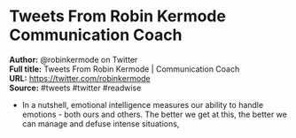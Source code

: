 # Tweets From Robin Kermode   Communication Coach

**Author:** @robinkermode on Twitter  
**Full title:** Tweets From Robin Kermode | Communication Coach  
**URL:** https://twitter.com/robinkermode  
**Source:** #tweets #twitter #readwise

- In a nutshell, emotional intelligence measures our ability to handle emotions - both ours and others.
  The better we get at this, the better we can manage and defuse intense situations, 
   
